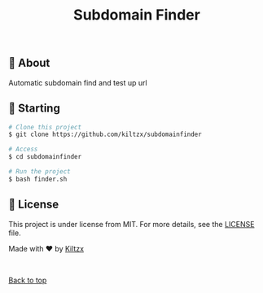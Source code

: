 <h1 align="center">Subdomain Finder</h1>

<br>

## :dart: About ##

Automatic subdomain find and test up url

## :checkered_flag: Starting ##

```bash
# Clone this project
$ git clone https://github.com/kiltzx/subdomainfinder

# Access
$ cd subdomainfinder

# Run the project
$ bash finder.sh

```

## :memo: License ##

This project is under license from MIT. For more details, see the [LICENSE](LICENSE.md) file.


Made with :heart: by <a href="https://github.com/kiltzx" target="_blank">Kiltzx</a>

&#xa0;

<a href="#top">Back to top</a>
